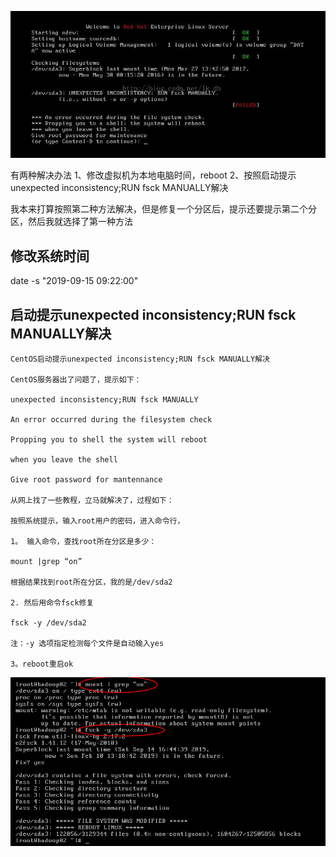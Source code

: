 ![](assets/markdown-img-paste-20190915091613324.png)

有两种解决办法
1、修改虚拟机为本地电脑时间，reboot
2、按照启动提示unexpected inconsistency;RUN fsck MANUALLY解决

我本来打算按照第二种方法解决，但是修复一个分区后，提示还要提示第二个分区，然后我就选择了第一种方法


## 修改系统时间
date -s "2019-09-15 09:22:00"


## 启动提示unexpected inconsistency;RUN fsck MANUALLY解决
```
CentOS启动提示unexpected inconsistency;RUN fsck MANUALLY解决
 
CentOS服务器出了问题了，提示如下： 
 
unexpected inconsistency;RUN fsck MANUALLY 
 
An error occurred during the filesystem check 
 
Propping you to shell the system will reboot 
 
when you leave the shell 
 
Give root password for mantennance 
 
从网上找了一些教程，立马就解决了，过程如下： 
 
按照系统提示，输入root用户的密码，进入命令行， 
 
1。 输入命令，查找root所在分区是多少： 
 
mount |grep “on” 
 
根据结果找到root所在分区，我的是/dev/sda2 
 
2. 然后用命令fsck修复 
 
fsck -y /dev/sda2 
 
注：-y 选项指定检测每个文件是自动输入yes 
 
3。reboot重启ok 
```

![](assets/markdown-img-paste-20190915092527742.png)